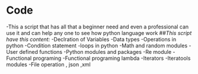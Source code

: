 # Code
-This a script that has all that a beginner need and even a professional can use it and can help any one to see how python language work
##*This script have this content:*
-Declration of Variables 
-Data types
-Operations in python 
-Condition statement
-loops in python
-Math and random modules
-User defined functions 
-Python modules and packages 
-Re module 
-Functional programing
-Functional programing lambda
-Iterators 
-Iteratools modules 
-File operation , json ,xml

